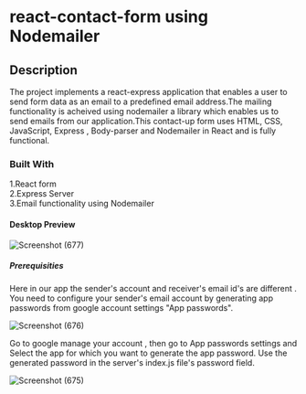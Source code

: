 # react-contact-form using Nodemailer

## Description

The project implements a react-express application that enables a user to send form data as an email to a predefined email address.The mailing functionality is acheived using nodemailer a library which enables us to send emails from our application.This contact-up form uses HTML, CSS, JavaScript, Express , Body-parser and Nodemailer in React and is fully functional.

### Built With

1.React form<br>
2.Express Server<br>
3.Email functionality using Nodemailer<br>


####  Desktop Preview

![Screenshot (677)](https://user-images.githubusercontent.com/93980048/227158412-baa2fdcd-7a66-47e4-8cb8-94774144f9a4.png)
<br>

##### Prerequisities

 Here in our app the sender's account and receiver's email id's are different . You need to configure your sender's  email account by generating app passwords from google account settings "App passwords".
 
 ![Screenshot (676)](https://user-images.githubusercontent.com/93980048/227158965-aff7602c-d75e-4cc7-8686-5f003626ca59.png)

Go to  google manage your account , then go to App passwords settings and Select the app  for which you want to generate the app password. Use the generated password in the server's index.js file's password field.<br>

![Screenshot (675)](https://user-images.githubusercontent.com/93980048/227156235-07679a36-79e4-4758-bd09-515fe70dde4f.png)




